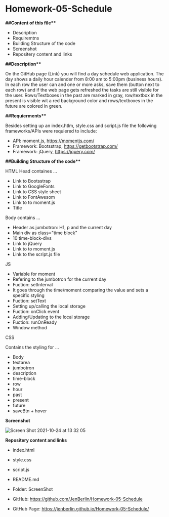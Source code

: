 # Homework-05-Schedule

**##Content of this file\*\***

- Description
- Requiremtns
- Building Structure of the code
- Screenshot
- Repositery content and links

**##Description\*\***

On the GitHub page (Link) you will find a day schedule web application. The day shows a daily hour calender from 8:00 am to 5:00pm (business hours). In each row the user can and one or more asks, save them (button next to each row) and if the web page gets refreshed the tasks are still visible for the user. Rows/Textboxes in the past are marked in gray, row/textbox in the present is visible wit a red background color and rows/textboxes in the future are colored in green.

**##Requierments\*\***

Besides setting up an index.htlm, style.css and script.js file the following frameworks/APIs were requiered to include:

- API: moment.js, https://momentjs.com/
- Framework: Bootsstrap, https://getbootstrap.com/
- Framework: jQuery, https://jquery.com/

**##Building Structure of the code\*\***

HTML
Head containes ...

- Link to Bootsstrap
- Link to GoogleFonts
- Link to CSS style sheet
- Link to FontAwesom
- Link to to moment.js
- Title

Body contains ...

- Header as jumbotron: H1, p and the current day
- Main div as class="time block"
- 10 time-block-divs
- Link to jQuery
- Link to to moment.js
- Link to the script.js file

JS

- Variable for moment
- Refering to the jumbotron for the current day
- Fuction: setInterval
- It goes through the time/moment comparing the value and sets a specific styling
- Fuction: setText
- Setting up/calling the local storage
- Fuction: onClick event
- Adding/Updating to the local storage
- Fuction: runOnReady
- Window method

CSS

Contains the styling for ...

- Body
- textarea
- jumbotron
- description
- time-block
- row
- hour
- past
- present
- future
- saveBtn + hover

**Screenshot**

![Screen Shot 2021-10-24 at 13 32 05](https://user-images.githubusercontent.com/90558898/138592378-6142ef8d-e575-4086-b814-9d4dda3ef12c.png)

**Repositery content and links**

- index.html
- style.css
- script.js
- README.md
- Folder: ScreenShot

- GitHub: https://github.com/JenBerlin/Homework-05-Schedule
- GitHub Page: https://jenberlin.github.io/Homework-05-Schedule/

